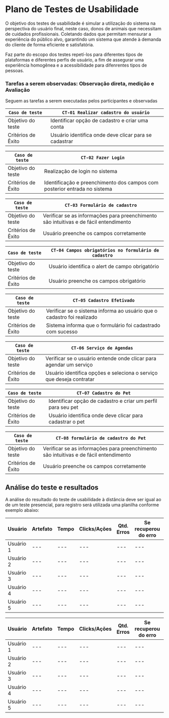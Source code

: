 # Plano de Testes de Usabilidade

O objetivo dos testes de usabilidade é simular a utilização do sistema na perspectiva do usuário final, neste caso, donos de animais que necessitam de cuidados profissionais. Coletando dados que permitam mensurar a experiência do público alvo, garantindo um sistema que atende à demanda do cliente de forma eficiente e satisfatória.

Faz parte do escopo dos testes repetí-los para diferentes tipos de plataformas e diferentes perfis de usuário, a fim de assegurar uma experiência homogênea e a acessibilidade para difenrentes tipos de pessoas.

### Tarefas a serem observadas: Observação direta, medição e Avaliação

Seguem as tarefas a serem executadas pelos participantes e observadas


| `Caso de teste ` | ` CT-01 Realizar cadastro do usuário `                    | 
|--------------------|--------------------------------------------------------| 
| Objetivo do teste            | Identificar opção de cadastro e criar uma conta                |  
| Critérios de Êxito           | Usuário identifica onde deve clicar para se cadastrar| 

| `Caso de teste ` | ` CT-02 Fazer Login `                   | 
|--------------------|--------------------------------------------------------| 
| Objetivo do teste            | Realização de login no sistema                   |  
| Critérios de Êxito           | Identificação e preenchimento dos campos com posterior entrada no sistema| 

| `Caso de teste ` | ` CT-03 Formulário de cadastro  `                    | 
|--------------------|--------------------------------------------------------| 
| Objetivo do teste            | Verificar se as informações para preenchimento são intuitivas e de fácil entendimento |  
| Critérios de Êxito           | Usuário preenche os campos corretamente  | 

| `Caso de teste ` | ` CT-04 Campos obrigatórios no formulário de cadastro   `                    | 
|--------------------|--------------------------------------------------------| 
| Objetivo do teste            | Usuário identifica o alert de campo obrigatório                    |  
| Critérios de Êxito           | Usuário preenche os campos obrigatório|

| `Caso de teste ` | ` CT-05 Cadastro Efetivado `                    | 
|--------------------|--------------------------------------------------------| 
| Objetivo do teste            | Verificar se o sistema informa ao usuário que o cadastro foi realizado                  |  
| Critérios de Êxito           | Sistema informa que o formulário foi cadastrado com sucesso| 

| `Caso de teste ` | ` CT-06 Serviço de Agendas  `                    | 
|--------------------|--------------------------------------------------------| 
| Objetivo do teste            | Verificar se o usuário entende onde clicar para agendar um serviço                 |  
| Critérios de Êxito           | Usuário identifica opções e seleciona o serviço que deseja contratar| 

| `Caso de teste ` | ` CT-07 Cadastro do Pet  `                    | 
|--------------------|--------------------------------------------------------| 
| Objetivo do teste            | Identificar opção de cadastro e criar um perfil para seu pet                 |  
| Critérios de Êxito           | Usuário identifica onde deve clicar para cadastrar o pet| 

| `Caso de teste ` | ` CT-08 formulário de cadastro do Pet  `                    | 
|--------------------|--------------------------------------------------------| 
| Objetivo do teste            | Verificar se as informações para preenchimento são intuitivas e de fácil entendimento |  
| Critérios de Êxito           | Usuário preenche os campos corretamente  | 

## Análise do teste e resultados

A análise do resultado do teste de usabilidade à distância deve ser igual ao de um teste presencial, para registro será utilizada uma planilha conforme exemplo abaixo:

| **Usuário** 	| **Artefato** 	| **Tempo** | **Clicks/Ações** | **Qtd. Erros** | **Se recuperou do erro** | **Comentários e observações** |
| --- 	| --- 	| --- | ---  | --- | --- | --- |
| Usuário 1	| --- 	| --- | ---  | --- | --- | --- |
| Usuário 2 | --- 	| --- | ---  | --- | --- | --- |
| Usuário 3	| --- 	| --- | ---  | --- | --- | --- |
| Usuário 4	| --- 	| --- | ---  | --- | --- | --- |
| Usuário 5	| --- 	| --- | ---  | --- | --- | --- |

| **Usuário** 	| **Artefato** 	| **Tempo** | **Clicks/Ações** | **Qtd. Erros** | **Se recuperou do erro** | **Comentários e observações** |
| --- 	| --- 	| --- | ---  | --- | --- | --- |
| Usuário 1	| --- 	| --- | ---  | --- | --- | --- |
| Usuário 2 | --- 	| --- | ---  | --- | --- | --- |
| Usuário 3	| --- 	| --- | ---  | --- | --- | --- |
| Usuário 4	| --- 	| --- | ---  | --- | --- | --- |
| Usuário 5	| --- 	| --- | ---  | --- | --- | --- |
